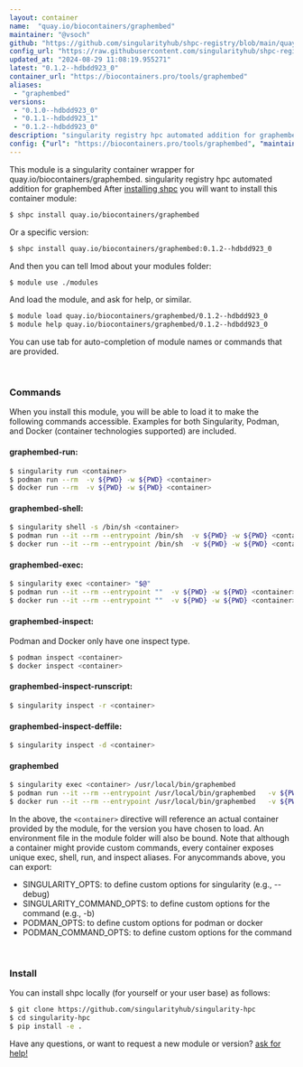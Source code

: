```yaml
---
layout: container
name:  "quay.io/biocontainers/graphembed"
maintainer: "@vsoch"
github: "https://github.com/singularityhub/shpc-registry/blob/main/quay.io/biocontainers/graphembed/container.yaml"
config_url: "https://raw.githubusercontent.com/singularityhub/shpc-registry/main/quay.io/biocontainers/graphembed/container.yaml"
updated_at: "2024-08-29 11:08:19.955271"
latest: "0.1.2--hdbdd923_0"
container_url: "https://biocontainers.pro/tools/graphembed"
aliases:
 - "graphembed"
versions:
 - "0.1.0--hdbdd923_0"
 - "0.1.1--hdbdd923_1"
 - "0.1.2--hdbdd923_0"
description: "singularity registry hpc automated addition for graphembed"
config: {"url": "https://biocontainers.pro/tools/graphembed", "maintainer": "@vsoch", "description": "singularity registry hpc automated addition for graphembed", "latest": {"0.1.2--hdbdd923_0": "sha256:10e62d96b6440b659d162781e98444913b335f0f4982090b97c82678952c0c66"}, "tags": {"0.1.0--hdbdd923_0": "sha256:1c8c0ae1c70cdf15dc6dacfcb795f11960657073ddfa4960fd5a93e8d3dcc0a4", "0.1.1--hdbdd923_1": "sha256:c9b7cb282bd49de4215c586c712f211c628fff7b7f0b72a75d74aa90283d64f6", "0.1.2--hdbdd923_0": "sha256:10e62d96b6440b659d162781e98444913b335f0f4982090b97c82678952c0c66"}, "docker": "quay.io/biocontainers/graphembed", "aliases": {"graphembed": "/usr/local/bin/graphembed"}}
---
```


This module is a singularity container wrapper for quay.io/biocontainers/graphembed.
singularity registry hpc automated addition for graphembed
After [installing shpc](#install) you will want to install this container module:


```bash
$ shpc install quay.io/biocontainers/graphembed
```

Or a specific version:

```bash
$ shpc install quay.io/biocontainers/graphembed:0.1.2--hdbdd923_0
```

And then you can tell lmod about your modules folder:

```bash
$ module use ./modules
```

And load the module, and ask for help, or similar.

```bash
$ module load quay.io/biocontainers/graphembed/0.1.2--hdbdd923_0
$ module help quay.io/biocontainers/graphembed/0.1.2--hdbdd923_0
```

You can use tab for auto-completion of module names or commands that are provided.

<br>

### Commands

When you install this module, you will be able to load it to make the following commands accessible.
Examples for both Singularity, Podman, and Docker (container technologies supported) are included.

#### graphembed-run:

```bash
$ singularity run <container>
$ podman run --rm  -v ${PWD} -w ${PWD} <container>
$ docker run --rm  -v ${PWD} -w ${PWD} <container>
```

#### graphembed-shell:

```bash
$ singularity shell -s /bin/sh <container>
$ podman run --it --rm --entrypoint /bin/sh  -v ${PWD} -w ${PWD} <container>
$ docker run --it --rm --entrypoint /bin/sh  -v ${PWD} -w ${PWD} <container>
```

#### graphembed-exec:

```bash
$ singularity exec <container> "$@"
$ podman run --it --rm --entrypoint ""  -v ${PWD} -w ${PWD} <container> "$@"
$ docker run --it --rm --entrypoint ""  -v ${PWD} -w ${PWD} <container> "$@"
```

#### graphembed-inspect:

Podman and Docker only have one inspect type.

```bash
$ podman inspect <container>
$ docker inspect <container>
```

#### graphembed-inspect-runscript:

```bash
$ singularity inspect -r <container>
```

#### graphembed-inspect-deffile:

```bash
$ singularity inspect -d <container>
```


#### graphembed

```bash
$ singularity exec <container> /usr/local/bin/graphembed
$ podman run --it --rm --entrypoint /usr/local/bin/graphembed   -v ${PWD} -w ${PWD} <container> -c " $@"
$ docker run --it --rm --entrypoint /usr/local/bin/graphembed   -v ${PWD} -w ${PWD} <container> -c " $@"
```



In the above, the `<container>` directive will reference an actual container provided
by the module, for the version you have chosen to load. An environment file in the
module folder will also be bound. Note that although a container
might provide custom commands, every container exposes unique exec, shell, run, and
inspect aliases. For anycommands above, you can export:

 - SINGULARITY_OPTS: to define custom options for singularity (e.g., --debug)
 - SINGULARITY_COMMAND_OPTS: to define custom options for the command (e.g., -b)
 - PODMAN_OPTS: to define custom options for podman or docker
 - PODMAN_COMMAND_OPTS: to define custom options for the command

<br>

### Install

You can install shpc locally (for yourself or your user base) as follows:

```bash
$ git clone https://github.com/singularityhub/singularity-hpc
$ cd singularity-hpc
$ pip install -e .
```

Have any questions, or want to request a new module or version? [ask for help!](https://github.com/singularityhub/singularity-hpc/issues)